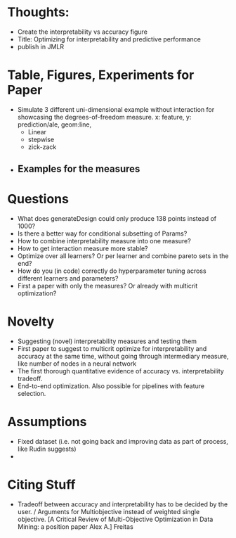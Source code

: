 # Thoughts:

- Create the interpretability vs accuracy figure
- Title: Optimizing for interpretability and predictive performance
- publish in JMLR

# Table, Figures, Experiments for Paper
- Simulate 3 different uni-dimensional example without interaction for showcasing the degrees-of-freedom measure. x: feature, y: prediction/ale, geom:line, 
  - Linear
  - stepwise 
  - zick-zack
- Examples for the measures
  - 

# Questions

- What does generateDesign could only produce 138 points instead of 1000?
- Is there a better way for conditional subsetting of Params?
- How to combine interpretability measure into one measure?
- How to get interaction measure more stable?
- Optimize over all learners? Or per learner and combine pareto sets in the end?
- How do you (in code) correctly do  hyperparameter tuning across different learners and parameters?
- First a paper with only the measures? Or already with multicrit optimization?


# Novelty
- Suggesting (novel) interpretability measures and testing them
- First paper to suggest to multicrit optimize for interpretability and accuracy at the same time, without going through intermediary measure, like number of nodes in a neural network
- The first thorough quantitative evidence of accuracy vs. interpretability tradeoff.
- End-to-end optimization. Also possible for pipelines with feature selection.


# Assumptions
- Fixed dataset (i.e. not going back and improving data as part of process, like Rudin suggests)
- 


# Citing Stuff
- Tradeoff between accuracy and interpretability has to be decided by the user. / Arguments for Multiobjective instead of weighted single objective. [A Critical Review of Multi-Objective Optimization in Data Mining: a position paper Alex A.] Freitas
